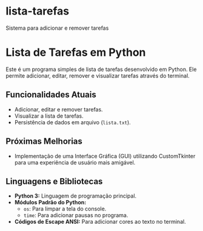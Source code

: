 # lista-tarefas
Sistema para adicionar e remover tarefas


# Lista de Tarefas em Python

Este é um programa simples de lista de tarefas desenvolvido em Python. Ele permite adicionar, editar, remover e visualizar tarefas através do terminal.

## Funcionalidades Atuais

- Adicionar, editar e remover tarefas.
- Visualizar a lista de tarefas.
- Persistência de dados em arquivo (`lista.txt`).

## Próximas Melhorias

- Implementação de uma Interface Gráfica (GUI) utilizando CustomTkinter para uma experiência de usuário mais amigável.

## Linguagens e Bibliotecas

- **Python 3:** Linguagem de programação principal.
- **Módulos Padrão do Python:**
  - `os`: Para limpar a tela do console.
  - `time`: Para adicionar pausas no programa.
- **Códigos de Escape ANSI:** Para adicionar cores ao texto no terminal.
